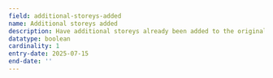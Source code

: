 ```yaml
---
field: additional-storeys-added
name: Additional storeys added
description: Have additional storeys already been added to the original building? If True, application cannot proceed.
datatype: boolean
cardinality: 1
entry-date: 2025-07-15
end-date: ''
---
```

